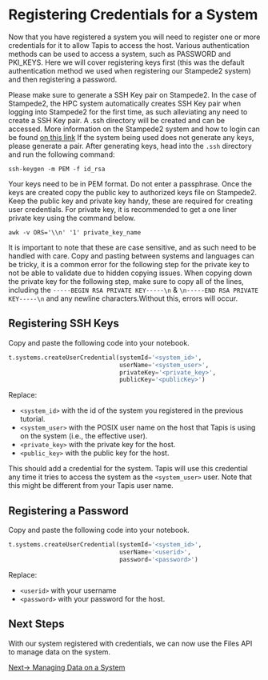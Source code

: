 # Registering Credentials for a System
Now that you have registered a system you will need to register one or more credentials 
for it to allow Tapis to access the host. Various authentication methods can be used to access a system, 
such as PASSWORD and PKI_KEYS. Here we will cover registering keys first (this was the
default authentication method we used when registering our Stampede2 system) and then 
registering a password.


Please make sure to generate a SSH Key pair on Stampede2.  In the case of Stampede2, the HPC system automatically creates SSH Key pair when logging into Stampede2 for the first time, as such alleviating any need to create a SSH Key pair. A .ssh directory will be created and can be accessed. More information on the Stampede2 system and how to login can be found [on this link](https://portal.tacc.utexas.edu/user-guides/stampede2#secure-shell-ssh) 
If the system being used does not generate any keys, please generate a pair. After generating keys, head into the ```.ssh``` directory and run the following command:

```
ssh-keygen -m PEM -f id_rsa
```
Your keys need to be in PEM format. Do not enter a passphrase. Once the keys are created copy the public key to authorized keys file on Stampede2. <br/>
Keep the public key and private key handy, these are required for creating user credentials. For private key, it is recommended to get a one liner private key using the command below. 

```
awk -v ORS='\\n' '1' private_key_name
```

It is important to note that these are case sensitive, and as such need to be handled with care. Copy and pasting between systems and languages can be tricky, it is a common error for the following step for the private key to not be able to validate due to hidden copying issues. 
When copying down the private key for the following step, make sure to copy all of the lines, including the `-----BEGIN RSA PRIVATE KEY-----\n` & `\n-----END RSA PRIVATE KEY-----\n` and any newline characters.Without this, errors will occur.

## Registering SSH Keys
Copy and paste the following code into your notebook.

``` python
t.systems.createUserCredential(systemId='<system_id>', 
                               userName='<system_user>', 
                               privateKey='<private_key>',
                               publicKey='<publicKey>')
```
Replace:
* `<system_id>` with the id of the system you registered in the previous tutorial.
* ``<system_user>`` with the POSIX user name on the host that Tapis is using on the system
  (i.e., the effective user).
* `<private_key>` with the private key for the host.
* `<public_key>` with the public key for the host.

This should add a credential for the system. Tapis will use this credential any time
it tries to access the system as the `<system_user>` user. Note that this might be 
different from your Tapis user name.

## Registering a Password
Copy and paste the following code into your notebook.

``` python
t.systems.createUserCredential(systemId='<system_id>',
                               userName='<userid>',
                               password='<password>')
```
Replace:
* ``<userid>`` with your username
* ``<password>`` with your password for the host.

## Next Steps
With our system registered with credentials, we can now use the Files API to manage 
data on the system.

 [Next-> Managing Data on a System](../files/data.md)
